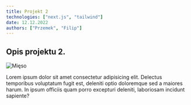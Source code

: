 ```yaml
---
title: Projekt 2
technologies: ["next.js", "tailwind"]
date: 12.12.2022
authors: ["Przemek", "Filip"]
---
```


## Opis projektu 2.

![Mięso](/galleries/proj2/mieso.jpg)

Lorem ipsum dolor sit amet consectetur adipisicing elit. Delectus temporibus voluptatum fugit est, deleniti optio doloremque sed a maiores harum. In ipsum officiis quam porro excepturi deleniti, laboriosam incidunt sapiente?
